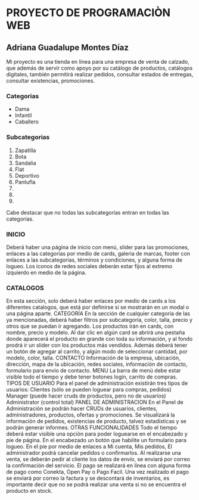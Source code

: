 <h1>PROYECTO  DE  PROGRAMACIÒN  WEB</h1>
<h2>Adriana Guadalupe Montes Díaz</h2>

<p>Mi proyecto es una tienda en línea para una empresa de venta de calzado, que además de servir como apoyo por su catálogo de productos, catálogos digitales, también permitirá realizar pedidos, consultar estados de entregas, consultar existencias, promociones.</p>

<h3>Categorias</h3>
<ul>
  <li>Dama</li>
  <li>Infantil</li>
  <li>Caballero</li>
</ul>

<h3>Subcategorias</h3>
<ol>
  <li>Zapatilla</li>
  <li>Bota</li>
  <li>Sandalia</li>
  <li>Flat</li>
  <li>Deportivo</li>
  <li>Pantufla</li>
  <li></li>
  <li></li>
  <li></li>
</ol>

<p>Cabe destacar que no todas las subcategorías entran en todas las categorías.</p> 

<h3>INICIO</h3>

<p>Deberá haber una página de inicio con menú, slider para las promociones, enlaces a las categorías por medio de cards, galeria de marcas, footer con enlaces a las subcategorias, términos y condiciones, y alguna forma de logueo. Los iconos de redes sociales deberán estar fijos al extremo izquierdo en medio de la página.</p>

<h3>CATALOGOS</h3>

En esta sección, solo deberá haber enlaces por medio de cards a los diferentes catalogos, que está por definirse si se mostrarán en un modal o una página aparte.
CATEGORÍA
En la sección de cualquier categoría de las ya mencionadas, deberá haber filtros por subcategoría, color, talla,  precio y otros que se puedan ir agregando. Los productos irán en cards, con nombre, precio y modelo. Al dar clic en algún card se abrirá una pestaña donde aparecerá el producto en grande con toda su información, y al fondo prodrá ir un slider con los productos más vendidos. Además deberá tener un botón de agregar al carrito, y algún modo de seleccionar cantidad, por modelo, color, talla.
CONTACTO
Información de la empresa, ubicación, dirección, mapa de la ubicación, redes sociales, información de contacto, formulario para envio de contacto.
MENU
La barra de menú debe estar visible todo el tiempo y debe tener botones login, carrito de compras.
TIPOS DE USUARIO
Para el panel de administración existirán tres tipos de usuarios:
Clientes (sólo se pueden loguear para compras, pedidos)
Manager (puede hacer cruds de productos, pero no de usuarios)
Administrator (control total)
PANEL DE ADMINISTRACION
En el Panel de Administración se podrán hacer CRUDs de usuarios, clientes, administradores, productos, ofertas y promociones. Se visualizará la información de pedidos, existencias de producto,  talvez estadísticas y se podrán generar informes.
OTRAS FUNCIONALIDADES 
Todo el tiempo deberá estar visible una opción para poder loguearse en  el encabezado y pie de página. En el encabezado un botón que habilite un formulario para logueo. En el  pie por medio de enlaces a Mi cuenta, Mis pedidos, 
El administrador podrá cancelar pedidos o confirmarlos.
Al realizarse una venta, se deberán pedir al cliente los datos de envío, se enviará por correo la confirmación del servicio. El pago se realizará en línea con alguna forma de pago como Conekta, Open Pay o Pago Facil. Una vez realizado el pago se enviará por correo la factura y se descontará de inventarios, es importante decir que no se podrá realizar una venta si no se encuentra el producto en stock.
